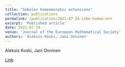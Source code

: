 ```yaml
---
title: "Sobolev homeomorphic extensions"
collection: publications
permalink: /publication/2021-07-24-sobo-homeo-ext
excerpt: 'Published article'
date: 2021-07-24
venue: 'Journal of the European Mathematical Society'
authors: 'Aleksis Koski, Jani Onninen'
---
```

Aleksis Koski, Jani Onninen

[Link](https://ems.press/journals/jems/articles/2002839)
